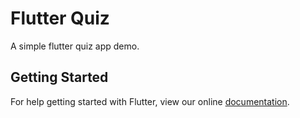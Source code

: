 # Flutter Quiz

A simple flutter quiz app demo. 

## Getting Started

For help getting started with Flutter, view our online
[documentation](https://flutter.io/).
